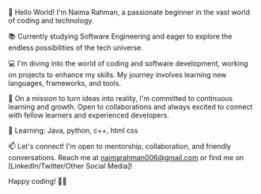 👋 Hello World! I'm Naima Rahman, a passionate beginner in the vast world of coding and technology.

📚 Currently studying Software Engineering and eager to explore the endless possibilities of the tech universe.

💻 I'm diving into the world of coding and software development, working on projects to enhance my skills. My journey involves learning new languages, frameworks, and tools.

🚀 On a mission to turn ideas into reality, I'm committed to continuous learning and growth. Open to collaborations and always excited to connect with fellow learners and experienced developers.

🌱 Learning: Java, python, c++, html css


📫 Let's connect! I'm open to mentorship, collaboration, and friendly conversations. Reach me at naimarahman006@gmail.com or find me on [LinkedIn/Twitter/Other Social Media]!

Happy coding! 🚀✨
